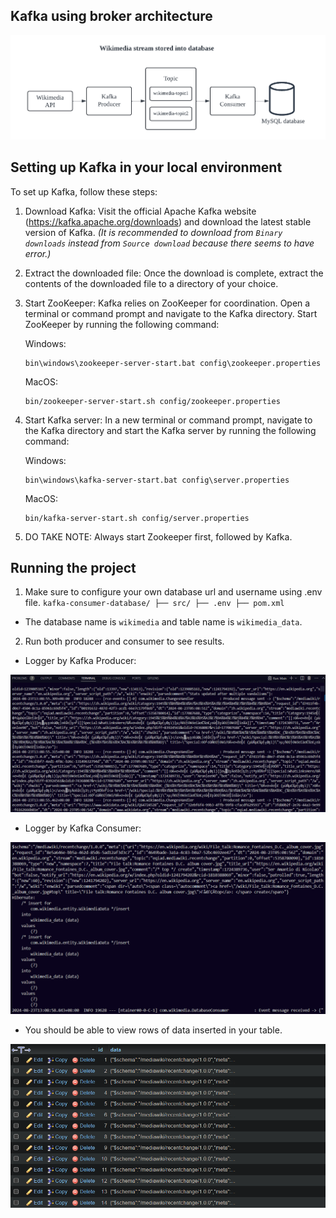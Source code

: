 ## Kafka using broker architecture

![alt text](<architecture concept diagram.png>)

## Setting up Kafka in your local environment

To set up Kafka, follow these steps:

1. Download Kafka: Visit the official Apache Kafka website (https://kafka.apache.org/downloads) and download the latest stable version of Kafka. *(It is recommended to download from `Binary downloads` instead from `Source download` because there seems to have error.)*

2. Extract the downloaded file: Once the download is complete, extract the contents of the downloaded file to a directory of your choice.

3. Start ZooKeeper: Kafka relies on ZooKeeper for coordination. Open a terminal or command prompt and navigate to the Kafka directory. Start ZooKeeper by running the following command:
    
    Windows:
    ```
    bin\windows\zookeeper-server-start.bat config\zookeeper.properties
    ```

    MacOS:
    ```
    bin/zookeeper-server-start.sh config/zookeeper.properties
    ```

4. Start Kafka server: In a new terminal or command prompt, navigate to the Kafka directory and start the Kafka server by running the following command:
    
    Windows:
    ```
    bin\windows\kafka-server-start.bat config\server.properties
    ```

    MacOS:
    ```
    bin/kafka-server-start.sh config/server.properties
    ```

5. DO TAKE NOTE: Always start Zookeeper first, followed by Kafka.

## Running the project

1. Make sure to configure your own database url and username using .env file.
`
kafka-consumer-database/
├── src/
├── .env
├── pom.xml
`
- The database name is `wikimedia` and table name is `wikimedia_data`.


2. Run both producer and consumer to see results.

- Logger by Kafka Producer:

![alt text](<output producer.png>)

- Logger by Kafka Consumer:

![alt text](<output consumer.png>)

- You should be able to view rows of data inserted in your table.

![alt text](<output database.png>)